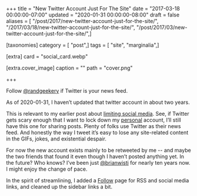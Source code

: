 +++
title = "New Twitter Account Just For The Site"
date = "2017-03-18 00:00:00-07:00"
updated = "2020-01-31 00:00:00-08:00"
draft = false
aliases = [ "/post/2017/new-twitter-account-just-for-the-site/", "/2017/03/18/new-twitter-account-just-for-the-site/", "/post/2017/03/new-twitter-account-just-for-the-site/",]

[taxonomies]
category = [ "post",]
tags = [ "site", "marginalia",]

[extra]
card = "social_card.webp"

[extra.cover_image]
caption = ""
path = "cover.png"

+++

[@randgeekery]: https://twitter.com/randgeeekery

Follow [@randgeekery][] if Twitter is your news feed.

<aside class="admonition">

As of 2020-01-31, I haven’t updated that twitter account in about two years.

</aside>

[limiting social media]: /post/2017/03/maybe-ration-my-time-in-hot-take-land/
[personal]: https://twitter.com/brianwisti/

This is relevant to my earlier post about [limiting social media][]. See, if
Twitter gets scary enough that I want to lock down my [personal][] account,
I’ll still have this one for sharing posts. Plenty of folks use Twitter as their
news feed. And honestly the way I tweet it’s easy to lose any site-related
content in the GIFs, jokes, and existential despair.

[@brianwisti]: https://twitter.com/brianwisti

For now the new account exists mainly to be retweeted by me --
and maybe the two friends that found it even though I haven’t posted anything yet.
In the future?
Who knows? I’ve been just [@brianwisti][] for nearly ten years now.
I might enjoy the change of pace.

In the spirit of streamlining, I added a [Follow](/follow/) page for RSS and social media links,
and cleaned up the sidebar links a bit.